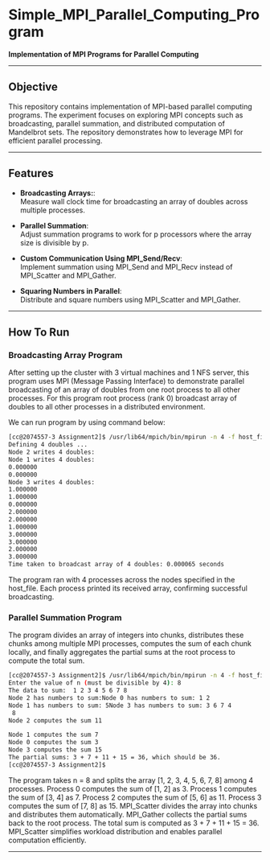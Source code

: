 # Simple_MPI_Parallel_Computing_Program
**Implementation of MPI Programs for Parallel Computing**

---

## Objective

This repository contains implementation of MPI-based parallel computing programs. The experiment focuses on exploring MPI concepts such as broadcasting, parallel summation, and distributed computation of Mandelbrot sets. The repository demonstrates how to leverage MPI for efficient parallel processing.

---

## Features

- **Broadcasting Arrays:**:  
  Measure wall clock time for broadcasting an array of doubles across multiple processes.

- **Parallel Summation**:  
  Adjust summation programs to work for p processors where the array size is divisible by p.

- **Custom Communication Using MPI_Send/Recv**:  
  Implement summation using MPI_Send and MPI_Recv instead of MPI_Scatter and MPI_Gather.

- **Squaring Numbers in Parallel**:  
  Distribute and square numbers using MPI_Scatter and MPI_Gather.


---

## How To Run

### **Broadcasting Array Program**
After setting up the cluster with 3 virtual machines and 1 NFS server, this program uses MPI (Message Passing Interface) to demonstrate parallel broadcasting of an array of doubles from one root process to all other processes. For this program root process (rank 0) broadcast array of doubles to all other processes in a distributed environment. 

We can run program by using command below:

```bash
[cc@2074557-3 Assignment2]$ /usr/lib64/mpich/bin/mpirun -n 4 -f host_file ./broadcast_doubles
Defining 4 doubles ...
Node 2 writes 4 doubles:
Node 1 writes 4 doubles:
0.000000
0.000000
Node 3 writes 4 doubles:
1.000000
1.000000
0.000000
2.000000
2.000000
1.000000
3.000000
3.000000
2.000000
3.000000
Time taken to broadcast array of 4 doubles: 0.000065 seconds
```
The program ran with 4 processes across the nodes specified in the host_file. Each process printed its received array, confirming successful broadcasting.

### **Parallel Summation Program**
The program divides an array of integers into chunks, distributes these chunks among multiple MPI processes, computes the sum of each chunk locally, and finally aggregates the partial sums at the root process to compute the total sum.

```bash
[cc@2074557-3 Assignment2]$ /usr/lib64/mpich/bin/mpirun -n 4 -f host_file ./parallel_sum_new
Enter the value of n (must be divisible by 4): 8
The data to sum:  1 2 3 4 5 6 7 8
Node 2 has numbers to sum:Node 0 has numbers to sum: 1 2
Node 1 has numbers to sum: 5Node 3 has numbers to sum: 3 6 7 4
 8
Node 2 computes the sum 11

Node 1 computes the sum 7
Node 0 computes the sum 3
Node 3 computes the sum 15
The partial sums: 3 + 7 + 11 + 15 = 36, which should be 36.
[cc@2074557-3 Assignment2]$ 
```
The program takes n = 8 and splits the array [1, 2, 3, 4, 5, 6, 7, 8] among 4 processes. Process 0 computes the sum of [1, 2] as 3. Process 1 computes the sum of [3, 4] as 7. Process 2 computes the sum of [5, 6] as 11. Process 3 computes the sum of [7, 8] as 15. MPI_Scatter divides the array into chunks and distributes them automatically. MPI_Gather collects the partial sums back to the root process. The total sum is computed as 3 + 7 + 11 + 15 = 36. MPI_Scatter simplifies workload distribution and enables parallel computation efficiently.

---


